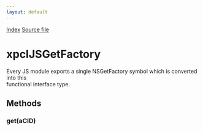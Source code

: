 ```yaml
---
layout: default
---
```

<div id='links'><a href="../index.html">Index</a>
<a href="http://dxr.mozilla.org/mozilla-central/source/js/xpconnect/idl/xpcIJSGetFactory.idl">Source file</a>
</div>

# xpcIJSGetFactory #
  
Every JS module exports a single NSGetFactory symbol which is converted into this  
functional interface type.  
  

## Methods ##

### get(aCID) ###
